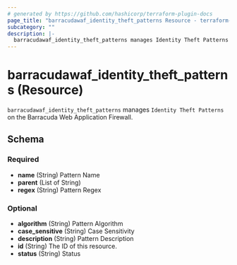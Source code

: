 ```yaml
---
# generated by https://github.com/hashicorp/terraform-plugin-docs
page_title: "barracudawaf_identity_theft_patterns Resource - terraform-provider-barracudawaf"
subcategory: ""
description: |-
  barracudawaf_identity_theft_patterns manages Identity Theft Patterns on the Barracuda Web Application Firewall.
---
```


# barracudawaf_identity_theft_patterns (Resource)

`barracudawaf_identity_theft_patterns` manages `Identity Theft Patterns` on the Barracuda Web Application Firewall.



<!-- schema generated by tfplugindocs -->
## Schema

### Required

- **name** (String) Pattern Name
- **parent** (List of String)
- **regex** (String) Pattern Regex

### Optional

- **algorithm** (String) Pattern Algorithm
- **case_sensitive** (String) Case Sensitivity
- **description** (String) Pattern Description
- **id** (String) The ID of this resource.
- **status** (String) Status


